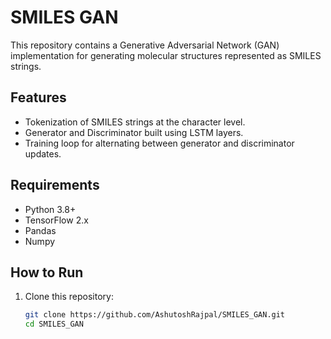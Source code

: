 # SMILES GAN

This repository contains a Generative Adversarial Network (GAN) implementation for generating molecular structures represented as SMILES strings.

## Features
- Tokenization of SMILES strings at the character level.
- Generator and Discriminator built using LSTM layers.
- Training loop for alternating between generator and discriminator updates.

## Requirements
- Python 3.8+
- TensorFlow 2.x
- Pandas
- Numpy

## How to Run
1. Clone this repository:
   ```bash
   git clone https://github.com/AshutoshRajpal/SMILES_GAN.git
   cd SMILES_GAN
